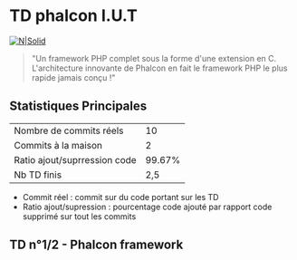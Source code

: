 # TD phalcon I.U.T
[![N|Solid](http://slamwiki.kobject.net/_media/slam4/php/phalcon/phalcon.png?w=300&tok=554ce6)](https://phalconphp.com/fr/)

> "Un framework PHP complet sous la forme d'une extension en C.
> L'architecture innovante de Phalcon en fait le framework PHP le plus rapide jamais conçu !"

## Statistiques Principales

| | |
| ------ | ------ |
| Nombre de commits réels | 10 |
| Commits à la maison | 2 |
| Ratio ajout/suprression code | 99.67% |
| Nb TD finis | 2,5 |

* Commit réel : commit sur du code portant sur les TD
* Ratio ajout/supression : pourcentage code ajouté par rapport code supprimé sur tout les commits

## TD n°1/2 - Phalcon framework
